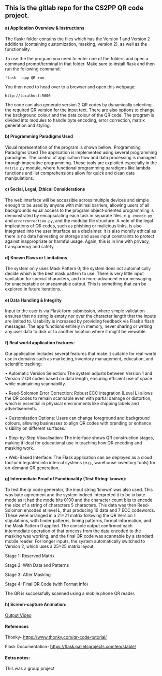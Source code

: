 ## This is the gitlab repo for the CS2PP QR code project.

#### a) Application Overview &amp; Instructions

The flaskr folder contains the files which has the Version 1 and Version 2 additions (containing customization, masking, version 2), as well as the functionality.

To use the the program you need to enter one of the folders and open a command prompt/terminal in that folder. Make sure to install flask and then run the following command:

```
flask --app QR run
```
You then need to head over to a browser and open this webpage:
```
http://localhost:5000
```

The code can also generate version 2 QR codes by dynamically selecting the required QR version for the input text. There are also options to change the background colour and the data colour of the QR code. The program is divided into modules to handle byte encoding, error correction, matrix generation and styling.


#### b) Programming Paradigms Used
Visual representation of the program is shown bellow: Programming Paradigms Used The application is implemented using several programming paradigms. The control of application flow and data processing is managed through imperative programming. These tools are exploited especially in the `matrix.py` module, where functional programming paradigms like lambda functions and list comprehensions allow for quick and clean data manipulations.


#### c) Social, Legal, Ethical Considerations
The web interface will be accessible across multiple devices and simple enough to be used by anyone with minimal barriers, allowing users of all backgrounds equal access to the program object-oriented programming is demonstrated by encapsulating each task in separate files, e.g. `encode.py` and `errorcorrection.py`, and the modular file structure. A note of the legal implications of QR codes, such as phishing or malicious links, is also integrated into the user interface as a disclaimer. It is also morally ethical as there is no data harvesting or storage and uses input constraints to protect against inappropriate or harmful usage. Again, this is in line with privacy, transparency and safety.


#### d) Known Flaws or Limitations
The system only uses Mask Pattern 0; the system does not automatically decide which is the best mask pattern to use. There is very little input sanitation for special characters, and no more advanced error messaging for unacceptable or unscannable output. This is something that can be explored in future iterations.


#### e) Data Handling &amp; Integrity
Input to the user is via Flask form submission, where simple validation ensures that no string is empty nor over the character length that the inputs are limited to. Usability is increased by providing feedback via Flask’s flash messages. The app functions entirely in memory, never sharing or writing any user data to disk or to another location where it might be viewable.


#### f) Real world application features:

Our application includes several features that make it suitable for real-world use in domains such as marketing, inventory management, education, and scientific tracking:

•	Automatic Version Selection: The system adjusts between Version 1 and Version 2 QR codes based on data length, ensuring efficient use of space while maintaining scannability.

•	Reed-Solomon Error Correction: Robust ECC integration (Level L) allows the QR codes to remain scannable even with partial damage or distortion, which is essential in physical environments like shipping labels and advertisements.

•	Customisation Options: Users can change foreground and background colours, allowing businesses to align QR codes with branding or enhance visibility on different surfaces.

•	Step-by-Step Visualisation: The interface shows QR construction stages, making it ideal for educational use in teaching how QR encoding and masking work.

•	Web-Based Interface: The Flask application can be deployed as a cloud tool or integrated into internal systems (e.g., warehouse inventory tools) for on-demand QR generation.


#### g) Intermediate Proof of Functionality (Test String: known):

To test the qr code generator, the input string ‘known’ was also used. This was byte agreement and the system indeed interpreted it to be in byte mode as it had the mode bits 0100 and the character count bits to encode the size of a string of characters 5 characters. This data was then Reed-Solomon encoded at level L, thus producing 19 data and 7 ECC codewords. These were arranged in a 21×21 matrix following the QR Version 1 stipulations, with finder patterns, timing patterns, format information, and the Mask Pattern 0 applied. The console output confirmed each intermediate operation of that process from the data encoded to the masking was working, and the final QR code was scannable by a standard mobile reader. For longer inputs, the system automatically switched to Version 2, which uses a 25×25 matrix layout.

Stage 1: Reserved Matrix
	
Stage 2: With Data and Patterns
	
Stage 3: After Masking
	
Stage 4: Final QR Code (with Format Info)

The QR is successfully scanned using a mobile phone QR reader.


#### h) Screen-capture Animation:

[Output Video](./Screen_Recording_2025-05-29_222850_1_.gif)


#### References
Thonky- https://www.thonky.com/qr-code-tutorial/

Flask Documentation- https://flask.palletsprojects.com/en/stable/


#### Extra notes:

This was a group project
